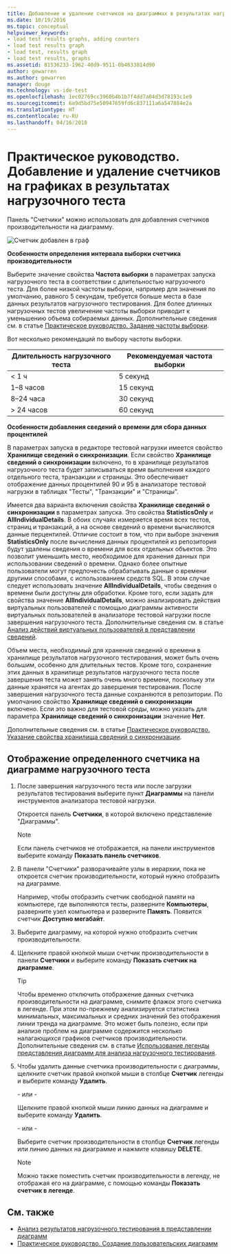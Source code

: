 ```yaml
---
title: Добавление и удаление счетчиков на диаграммах в результатах нагрузочного теста в Visual Studio | Документы Майкрософт
ms.date: 10/19/2016
ms.topic: conceptual
helpviewer_keywords:
- load test results graphs, adding counters
- load test results graph
- load test, results graph
- load test results, graphs
ms.assetid: 81536233-1962-40d9-9511-0b4633814d90
author: gewarren
ms.author: gewarren
manager: douge
ms.technology: vs-ide-test
ms.openlocfilehash: 1ec02769cc3960b4b1b7f4dd7a04d3d78193c1e9
ms.sourcegitcommit: 6a9d5bd75e50947659fd6c837111a6a547884e2a
ms.translationtype: HT
ms.contentlocale: ru-RU
ms.lasthandoff: 04/16/2018
---
```

# <a name="how-to-add-and-delete-counters-on-graphs-in-load-test-results"></a>Практическое руководство. Добавление и удаление счетчиков на графиках в результатах нагрузочного теста

Панель "Счетчики" можно использовать для добавления счетчиков производительности на диаграмму.

 ![Счетчик добавлен в граф](../test/media/ltest_selectcounter.png "LTest_SelectCounter")

 **Особенности определения интервала выборки счетчика производительности**

 Выберите значение свойства **Частота выборки** в параметрах запуска нагрузочного теста в соответствии с длительностью нагрузочного теста. Для более низкой частоты выборки, например для значения по умолчанию, равного 5 секундам, требуется больше места в базе данных результатов нагрузочного тестирования. Для более длинных нагрузочных тестов увеличение частоты выборки приводит к уменьшению объема собираемых данных. Дополнительные сведения см. в статье [Практическое руководство. Задание частоты выборки](../test/how-to-specify-the-sample-rate-for-a-load-test.md).

 Вот несколько рекомендаций по выбору частоты выборки.

|Длительность нагрузочного теста|Рекомендуемая частота выборки|
|------------------------|-----------------------------|
|\< 1 ч|5 секунд|
|1–8 часов|15 секунд|
|8–24 часа|30 секунд|
|> 24 часов|60 секунд|

 **Особенности добавления сведений о времени для сбора данных процентилей**

 В параметрах запуска в редакторе тестовой нагрузки имеется свойство **Хранилище сведений о синхронизации**. Если свойство **Хранилище сведений о синхронизации** включено, то в хранилище результатов нагрузочного теста будет записываться время выполнения каждого отдельного теста, транзакции и страницы. Это обеспечивает отображение данных процентилей 90 и 95 в анализаторе тестовой нагрузки в таблицах "Тесты", "Транзакции" и "Страницы".

 Имеется два варианта включения свойства **Хранилище сведений о синхронизации** в параметрах запуска. Это свойства **StatisticsOnly** и **AllIndividualDetails**. В обоих случаях измеряется время всех тестов, страниц и транзакций, а на основе сведений о времени вычисляются данные перцентилей. Отличие состоит в том, что при выборе значения **StatisticsOnly** после вычисления данных процентилей из репозитория будут удалены сведения о времени для всех отдельных объектов. Это позволит уменьшить место, необходимое для хранения данных при использовании сведений о времени. Однако более опытные пользователи могут предпочесть обрабатывать данные о времени другими способами, с использованием средств SQL. В этом случае следует использовать значение **AllIndividualDetails**, чтобы сведения о времени были доступны для обработки. Кроме того, если задать для свойства значение **AllIndividualDetails**, можно анализировать действия виртуальных пользователей с помощью диаграммы активности виртуальных пользователей в анализаторе тестовой нагрузки после завершения нагрузочного теста. Дополнительные сведения см. в статье [Анализ действий виртуальных пользователей в представлении сведений](../test/analyze-load-test-virtual-user-activity-in-the-details-view.md).

Объем места, необходимый для хранения сведений о времени в хранилище результатов нагрузочного тестирования, может быть очень большим, особенно для длительных тестов. Кроме того, сохранение этих данных в хранилище результатов нагрузочного теста после завершения теста может занять очень много времени, поскольку эти данные хранятся на агентах до завершения тестирования. После завершения нагрузочного теста данные сохраняются в репозитории. По умолчанию свойство **Хранилище сведений о синхронизации** включено. Если это важно для тестовой среды, можно указать для параметра **Хранилище сведений о синхронизации** значение **Нет**.

Дополнительные сведения см. в статье [Практическое руководство. Указание свойства хранилища сведений о синхронизации](../test/how-to-specify-the-timing-details-storage-property-for-a-load-test.md).

## <a name="to-display-a-particular-performance-counter-on-a-load-test-graph"></a>Отображение определенного счетчика на диаграмме нагрузочного теста

1.  После завершения нагрузочного теста или после загрузки результатов тестирования выберите пункт **Диаграммы** на панели инструментов анализатора тестовой нагрузки.

     Откроется панель **Счетчики**, в которой включено представление "Диаграммы".

    > [!NOTE]
    > Если панель счетчиков не отображается, на панели инструментов выберите команду **Показать панель счетчиков**.

2.  В панели "Счетчики" разворачивайте узлы в иерархии, пока не откроется счетчик производительности, который нужно отобразить на диаграмме.

     Например, чтобы отобразить счетчик свободной памяти на компьютере, где выполняются тесты, разверните **Компьютеры**, разверните узел компьютера и разверните **Память**. Появится счетчик **Доступно мегабайт**.

3.  Выберите диаграмму, на которой нужно отобразить счетчик производительности.

4.  Щелкните правой кнопкой мыши счетчик производительности в панели **Счетчики** и выберите команду **Показать счетчик на диаграмме**.

    > [!TIP]
    > Чтобы временно отключить отображение данных счетчика производительности на диаграмме, снимите флажок этого счетчика в легенде. При этом по-прежнему анализируется статистика минимальных, максимальных и средних значений без отображения линии тренда на диаграмме. Это может быть полезно, если при анализе проблем на диаграмме содержится несколько налагающихся графиков счетчиков производительности. Дополнительные сведения см. в статье [Использование легенды представления диаграмм для анализа нагрузочного тестирования](../test/use-the-graphs-view-legend-to-analyze-load-tests.md).

5.  Чтобы удалить данные счетчика производительности с диаграммы, щелкните счетчик правой кнопкой мыши в столбце **Счетчик** легенды и выберите команду **Удалить**.

     \- или -

     Щелкните правой кнопкой мыши линию данных на диаграмме и выберите команду **Удалить**.

     \- или -

     Выберите счетчик производительности в столбце **Счетчик** легенды или линию данных на диаграмме и нажмите клавишу **DELETE**.

    > [!NOTE]
    > Можно также поместить счетчик производительности в легенду, не отображая его на диаграмме, с помощью команды **Показать счетчик в легенде**.

## <a name="see-also"></a>См. также

- [Анализ результатов нагрузочного тестирования в представлении диаграмм](../test/analyze-load-test-results-in-the-graphs-view.md)
- [Практическое руководство. Создание пользовательских диаграмм](../test/how-to-create-custom-graphs-in-load-test-results.md)